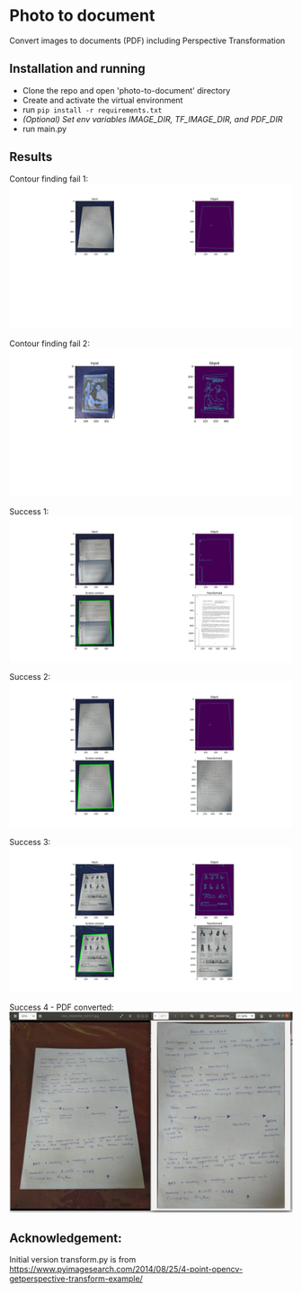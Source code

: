 # Photo to document
Convert images to documents (PDF) including Perspective Transformation

## Installation and running
- Clone the repo and open 'photo-to-document' directory
- Create and activate the virtual environment
- run `pip install -r requirements.txt`
- _(Optional) Set env variables IMAGE_DIR, TF_IMAGE_DIR, and PDF_DIR_
- run main.py

## Results
Contour finding fail 1:
![No countour 1](documentation/no-contour.png)

Contour finding fail 2:
![No countour 2](documentation/no-contours-1.png)

Success 1:
![Success](documentation/success-1-bnw.png)

Success 2:
![Success](documentation/success-02.png)

Success 3:
![Success](documentation/success-03-color.png)

Success 4 - PDF converted:
![Success](documentation/pdf.png)

## Acknowledgement:
Initial version transform.py is from https://www.pyimagesearch.com/2014/08/25/4-point-opencv-getperspective-transform-example/